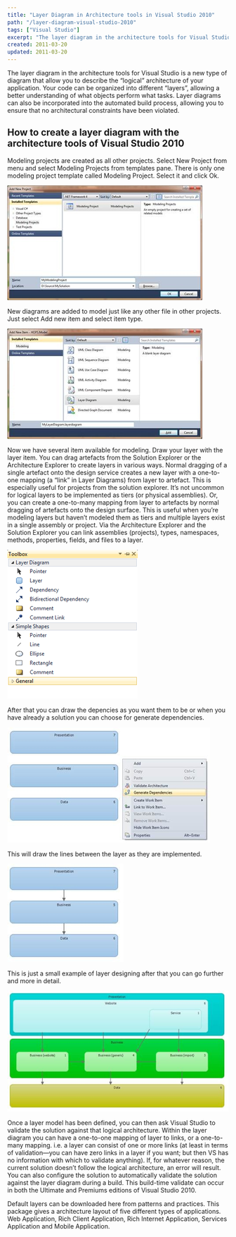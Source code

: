 ```yaml
---
title: "Layer Diagram in Architecture tools in Visual Studio 2010"
path: "/layer-diagram-visual-studio-2010"
tags: ["Visual Studio"]
excerpt: "The layer diagram in the architecture tools for Visual Studio is a new type of diagram that allow you to describe the “logical” architecture of your application. Your code can be organized into different “layers”, allowing a better understanding of what objects perform what tasks. Layer diagrams can also be incorporated into the automated build process, allowing you to ensure that no architectural constraints have been violated."
created: 2011-03-20
updated: 2011-03-20
---
```



The layer diagram in the architecture tools for Visual Studio is a new type of diagram that allow you to describe the “logical” architecture of your application. Your code can be organized into different “layers”, allowing a better understanding of what objects perform what tasks. Layer diagrams can also be incorporated into the automated build process, allowing you to ensure that no architectural constraints have been violated.

## How to create a layer diagram with the architecture tools of Visual Studio 2010

Modeling projects are created as all other projects. Select New Project from menu and select Modeling Projects from templates pane. There is only one modeling project template called Modeling Project. Select it and click Ok.

![New Modeling Project](./clip_image002.jpg)

New diagrams are added to model just like any other file in other projects. Just select Add new item and select item type.

![New Layer Diagram](./clip_image004.jpg)

Now we have several item available for modeling. Draw your layer with the layer item. You can drag artefacts from the Solution Explorer or the Architecture Explorer to create layers in various ways. Normal dragging of a single artefact onto the design service creates a new layer with a one-to-one mapping (a “link” in Layer Diagrams) from layer to artefact. This is especially useful for projects from the solution explorer. It’s not uncommon for logical layers to be implemented as tiers (or physical assemblies). Or, you can create a one-to-many mapping from layer to artefacts by normal dragging of artefacts onto the design surface. This is useful when you’re modeling layers but haven’t modeled them as tiers and multiple layers exist in a single assembly or project. Via the Architecture Explorer and the Solution Explorer you can link assemblies (projects), types, namespaces, methods, properties, fields, and files to a layer.

![Architecture toolbox](./clip_image005.png)

After that you can draw the depencies as you want them to be or when you have already a solution you can choose for generate dependencies.

![Generate dependencies in a layer diagram](clip_image007.jpg)

This will draw the lines between the layer as they are implemented.

![Layer diagram](./clip_image009.jpg)

This is just a small example of layer designing after that you can go further and more in detail.

![Large layer diagram](./clip_image011.jpg)

Once a layer model has been defined, you can then ask Visual Studio to validate the solution against that logical architecture. Within the layer diagram you can have a one-to-one mapping of layer to links, or a one-to-many mapping. i.e. a layer can consist of one or more links (at least in terms of validation—you can have zero links in a layer if you want; but then VS has no information with which to validate anything). If, for whatever reason, the current solution doesn’t follow the logical architecture, an error will result. You can also configure the solution to automatically validate the solution against the layer diagram during a build. This build-time validate can occur in both the Ultimate and Premiums editions of Visual Studio 2010.

Default layers can be downloaded here from patterns and practices. This package gives a architecture layout of five different types of applications. Web Application, Rich Client Application, Rich Internet Application, Services Application and Mobile Application.
